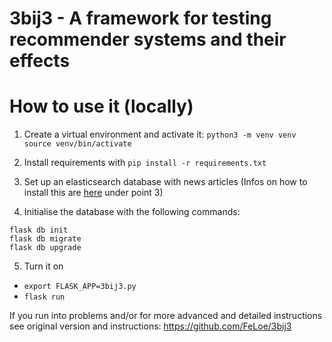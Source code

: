 # 3bij3 - A framework for testing recommender systems and their effects 

# How to use it (locally)

1) Create a virtual environment and activate it:
`python3 -m venv venv`
`source venv/bin/activate`

2) Install requirements with 
`pip install -r requirements.txt`

3) Set up an elasticsearch database with news articles (Infos on how to install this are [here](https://github.com/uvacw/inca/blob/development/doc/gettingstarted.md) under point 3)

4) Initialise the database with the following commands:

```python3
flask db init
flask db migrate
flask db upgrade
```

5) Turn it on
- `export FLASK_APP=3bij3.py`
- `flask run`

If you run into problems and/or for more advanced and detailed instructions see original version and instructions: https://github.com/FeLoe/3bij3
